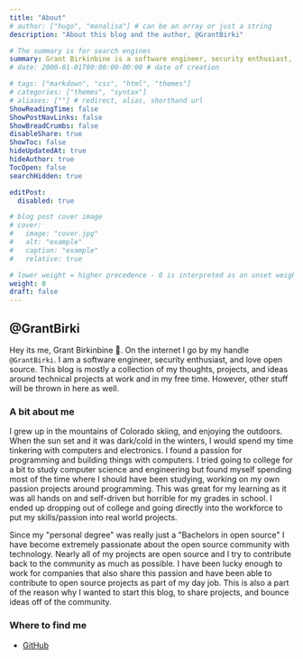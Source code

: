 ```yaml
---
title: "About"
# author: ["hugo", "monalisa"] # can be an array or just a string
description: "About this blog and the author, @GrantBirki"

# The summary is for search engines
summary: Grant Birkinbine is a software engineer, security enthusiast, and loves open source. This blog is a collection of his thoughts and projects.
# date: 2000-01-01T00:00:00-00:00 # date of creation

# tags: ["markdown", "css", "html", "themes"]
# categories: ["themes", "syntax"]
# aliases: [""] # redirect, alias, shorthand url
ShowReadingTime: false
ShowPostNavLinks: false
ShowBreadCrumbs: false
disableShare: true
ShowToc: false
hideUpdatedAt: true
hideAuthor: true
TocOpen: false
searchHidden: true

editPost:
  disabled: true

# blog post cover image
# cover:
#   image: "cover.jpg"
#   alt: "example"
#   caption: "example"
#   relative: true  

# lower weight = higher precedence - 0 is interpreted as an unset weight
weight: 0
draft: false
---
```


## @GrantBirki

Hey its me, Grant Birkinbine 👋. On the internet I go by my handle `@GrantBirki`. I am a software engineer, security enthusiast, and love open source. This blog is mostly a collection of my thoughts, projects, and ideas around technical projects at work and in my free time. However, other stuff will be thrown in here as well.

### A bit about me

I grew up in the mountains of Colorado skiing, and enjoying the outdoors. When the sun set and it was dark/cold in the winters, I would spend my time tinkering with computers and electronics. I found a passion for programming and building things with computers. I tried going to college for a bit to study computer science and engineering but found myself spending most of the time where I should have been studying, working on my own passion projects around programming. This was great for my learning as it was all hands on and self-driven but horrible for my grades in school. I ended up dropping out of college and going directly into the workforce to put my skills/passion into real world projects.

Since my "personal degree" was really just a "Bachelors in open source" I have become extremely passionate about the open source community with technology. Nearly all of my projects are open source and I try to contribute back to the community as much as possible. I have been lucky enough to work for companies that also share this passion and have been able to contribute to open source projects as part of my day job. This is also a part of the reason why I wanted to start this blog, to share projects, and bounce ideas off of the community.

### Where to find me

- [GitHub](https://github.com/GrantBirki)
